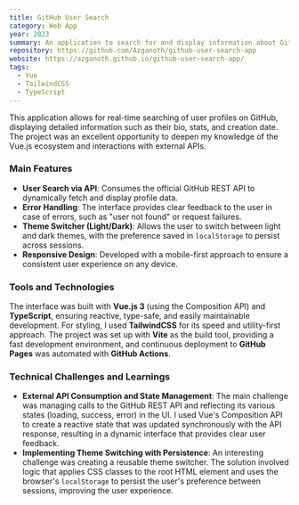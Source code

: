 ```yaml
---
title: GitHub User Search
category: Web App
year: 2023
summary: An application to search for and display information about GitHub user profiles.
repository: https://github.com/Azganoth/github-user-search-app
website: https://azganoth.github.io/github-user-search-app/
tags:
  - Vue
  - TailwindCSS
  - TypeScript
---
```


This application allows for real-time searching of user profiles on GitHub, displaying detailed information such as their bio, stats, and creation date. The project was an excellent opportunity to deepen my knowledge of the Vue.js ecosystem and interactions with external APIs.

### Main Features

- **User Search via API**: Consumes the official GitHub REST API to dynamically fetch and display profile data.
- **Error Handling**: The interface provides clear feedback to the user in case of errors, such as "user not found" or request failures.
- **Theme Switcher (Light/Dark)**: Allows the user to switch between light and dark themes, with the preference saved in `localStorage` to persist across sessions.
- **Responsive Design**: Developed with a mobile-first approach to ensure a consistent user experience on any device.

### Tools and Technologies

The interface was built with **Vue.js 3** (using the Composition API) and **TypeScript**, ensuring reactive, type-safe, and easily maintainable development. For styling, I used **TailwindCSS** for its speed and utility-first approach. The project was set up with **Vite** as the build tool, providing a fast development environment, and continuous deployment to **GitHub Pages** was automated with **GitHub Actions**.

### Technical Challenges and Learnings

- **External API Consumption and State Management**: The main challenge was managing calls to the GitHub REST API and reflecting its various states (loading, success, error) in the UI. I used Vue's Composition API to create a reactive state that was updated synchronously with the API response, resulting in a dynamic interface that provides clear user feedback.
- **Implementing Theme Switching with Persistence**: An interesting challenge was creating a reusable theme switcher. The solution involved logic that applies CSS classes to the root HTML element and uses the browser's `localStorage` to persist the user's preference between sessions, improving the user experience.
